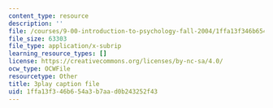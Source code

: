 ```yaml
---
content_type: resource
description: ''
file: /courses/9-00-introduction-to-psychology-fall-2004/1ffa13f346b654a3b7aad0b243252f43_10510.vtt
file_size: 63303
file_type: application/x-subrip
learning_resource_types: []
license: https://creativecommons.org/licenses/by-nc-sa/4.0/
ocw_type: OCWFile
resourcetype: Other
title: 3play caption file
uid: 1ffa13f3-46b6-54a3-b7aa-d0b243252f43
---
```

